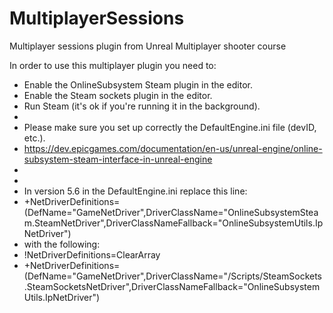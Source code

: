 # MultiplayerSessions
Multiplayer sessions plugin from Unreal Multiplayer shooter course


In order to use this multiplayer plugin you need to:
 * Enable the OnlineSubsystem Steam plugin in the editor.
 * Enable the Steam sockets plugin in the editor.
 * Run Steam (it's ok if you're running it in the background).
 *
 * Please make sure you set up correctly the DefaultEngine.ini file (devID, etc.).
 * https://dev.epicgames.com/documentation/en-us/unreal-engine/online-subsystem-steam-interface-in-unreal-engine
 *
 *
 * In version 5.6 in the DefaultEngine.ini replace this line:
 * +NetDriverDefinitions=(DefName="GameNetDriver",DriverClassName="OnlineSubsystemSteam.SteamNetDriver",DriverClassNameFallback="OnlineSubsystemUtils.IpNetDriver")
 * with the following:
 * !NetDriverDefinitions=ClearArray
 * +NetDriverDefinitions=(DefName="GameNetDriver",DriverClassName="/Scripts/SteamSockets.SteamSocketsNetDriver",DriverClassNameFallback="OnlineSubsystemUtils.IpNetDriver")
